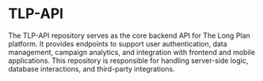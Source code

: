# TLP-API
The TLP-API repository serves as the core backend API for The Long Plan platform. It provides endpoints to support user authentication, data management, campaign analytics, and integration with frontend and mobile applications. This repository is responsible for handling server-side logic, database interactions, and third-party integrations.
